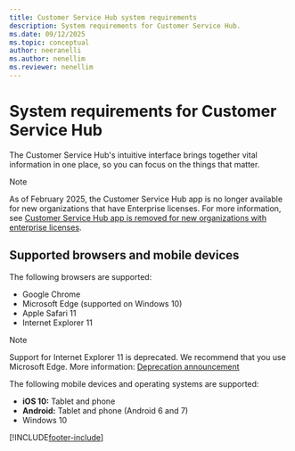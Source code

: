 ```yaml
---
title: Customer Service Hub system requirements
description: System requirements for Customer Service Hub.
ms.date: 09/12/2025
ms.topic: conceptual
author: neeranelli
ms.author: nenellim
ms.reviewer: nenellim
---
```


# System requirements for Customer Service Hub

The Customer Service Hub's intuitive interface brings together vital information in one place, so you can focus on the things that matter.

> [!Note]
> As of February 2025, the Customer Service Hub app is no longer available for new organizations that have Enterprise licenses. For more information, see [Customer Service Hub app is removed for new organizations with enterprise licenses](deprecations-customer-service.md#customer-service-hub-app-is-removed-for-new-organizations-with-enterprise-licenses).

## Supported browsers and mobile devices

The following browsers are supported:
  
- Google Chrome
- Microsoft Edge (supported on Windows 10)
- Apple Safari 11
- Internet Explorer 11

> [!NOTE]
> Support for Internet Explorer 11 is deprecated. We recommend that you use Microsoft Edge. More information: [Deprecation announcement](deprecations-customer-service.md#internet-explorer-11-support-for-dynamics-365-and-microsoft-power-platform-is-deprecated)


The following mobile devices and operating systems are supported:

- **iOS 10:** Tablet and phone
- **Android:** Tablet and phone (Android 6 and 7)
- Windows 10


[!INCLUDE[footer-include](../../includes/footer-banner.md)]
